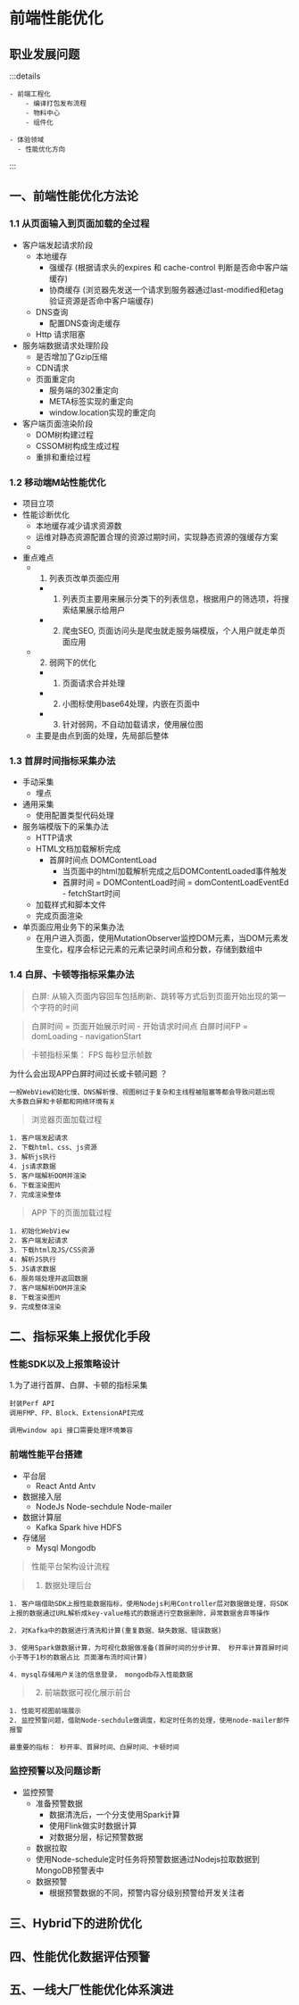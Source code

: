 # 前端性能优化



## 职业发展问题
:::details 

```
- 前端工程化
    - 编译打包发布流程
    - 物料中心 
    - 组件化

- 体验领域
  - 性能优化方向
```
:::

## 一、前端性能优化方法论

### 1.1 从页面输入到页面加载的全过程

- 客户端发起请求阶段
  - 本地缓存
    - 强缓存 (根据请求头的expires 和 cache-control 判断是否命中客户端缓存)
    - 协商缓存 (浏览器先发送一个请求到服务器通过last-modified和etag验证资源是否命中客户端缓存)
  -  DNS查询
     -  配置DNS查询走缓存
  -  Http 请求阻塞
- 服务端数据请求处理阶段
  - 是否增加了Gzip压缩
  - CDN请求
  - 页面重定向
    - 服务端的302重定向
    - META标签实现的重定向
    - window.location实现的重定向
- 客户端页面渲染阶段
  - DOM树构建过程
  - CSSOM树构成生成过程
  - 重排和重绘过程

### 1.2 移动端M站性能优化

- 项目立项
- 性能诊断优化
  - 本地缓存减少请求资源数
  - 运维对静态资源配置合理的资源过期时间，实现静态资源的强缓存方案 
  -
- 重点难点
  - 1. 列表页改单页面应用
    - 1. 列表页主要用来展示分类下的列表信息，根据用户的筛选项，将搜索结果展示给用户
    - 2. 爬虫SEO, 页面访问头是爬虫就走服务端模版，个人用户就走单页面应用
  - 2. 弱网下的优化
    - 1. 页面请求合并处理
    - 2. 小图标使用base64处理，内嵌在页面中
    - 3. 针对弱网，不自动加载请求，使用展位图
  - 主要是由点到面的处理，先局部后整体

### 1.3 首屏时间指标采集办法

- 手动采集
  - 埋点
- 通用采集
  - 使用配置类型代码处理
- 服务端模版下的采集办法
  - HTTP请求
  - HTML文档加载解析完成
    - 首屏时间点 DOMContentLoad
      - 当页面中的html加载解析完成之后DOMContentLoaded事件触发
      - 首屏时间 = DOMContentLoad时间 = domContentLoadEventEd - fetchStart时间
  - 加载样式和脚本文件
  - 完成页面渲染
- 单页面应用业务下的采集办法
  - 在用户进入页面，使用MutationObserver监控DOM元素，当DOM元素发生变化，程序会标记元素的元素记录时间点和分数，存储到数组中


### 1.4 白屏、卡顿等指标采集办法
 
> 白屏:
> 从输入页面内容回车包括刷新、跳转等方式后到页面开始出现的第一个字符的时间

> 白屏时间 = 页面开始展示时间 - 开始请求时间点
> 白屏时间FP = domLoading - navigationStart

> 卡顿指标采集：
> FPS 每秒显示帧数


为什么会出现APP白屏时间过长或卡顿问题 ？

```
一般WebView初始化慢、DNS解析慢、视图树过于复杂和主线程被阻塞等都会导致问题出现
大多数白屏和卡顿都和网络环境有关
```



> 浏览器页面加载过程

```
1. 客户端发起请求
2. 下载html、css、js资源
3. 解析js执行
4. js请求数据
5. 客户端解析DOM并渲染
6. 下载渲染图片
7. 完成渲染整体
```

> APP 下的页面加载过程

```
1. 初始化WebView  
2. 客户端发起请求
3. 下载html及JS/CSS资源
4. 解析JS执行
5. JS请求数据
6. 服务端处理并返回数据
7. 客户端解析DOM并渲染
8. 下载渲染图片
9. 完成整体渲染
```



## 二、指标采集上报优化手段

### 性能SDK以及上报策略设计

1.为了进行首屏、白屏、卡顿的指标采集

```
封装Perf API
调用FMP、FP、Block、ExtensionAPI完成

调用window api 接口需要处理环境兼容
```


### 前端性能平台搭建

- 平台层
  - React Antd Antv 
- 数据接入层
  - NodeJs Node-sechdule Node-mailer 
- 数据计算层
  - Kafka Spark hive HDFS
- 存储层 
  - Mysql Mongodb

> 性能平台架构设计流程

> 1. 数据处理后台

```
1. 客户端借助SDK上报性能数据指标，使用Nodejs利用Controller层对数据做处理，将SDK上报的数据通过URL解析成key-value格式的数据进行空数据删除，异常数据舍弃等操作 

2. 对Kafka中的数据进行清洗和计算(重复数据、缺失数据、错误数据)

3. 使用Spark做数据计算，为可视化数据做准备(首屏时间的分步计算、 秒开率计算首屏时间小于等于1秒的数据占比 页面瀑布流时间计算)

4. mysql存储用户关注的信息登录， mongodb存入性能数据

```

> 2. 前端数据可视化展示前台

```
1. 性能可视图前端展示
2. 监控预警问题，借助Node-sechdule做调度，和定时任务的处理，使用node-mailer邮件报警
```

```
最重要的指标： 秒开率、首屏时间、白屏时间、卡顿时间
```

### 监控预警以及问题诊断

- 监控预警
  - 准备预警数据
    - 数据清洗后，一个分支使用Spark计算
    - 使用Flink做实时数据计算
    - 对数据分层，标记预警数据
  -  数据拉取
    - 使用Node-schedule定时任务将预警数据通过Nodejs拉取数据到MongoDB预警表中
  -  数据预警
     -  根据预警数据的不同，预警内容分级别预警给开发关注者



## 三、Hybrid下的进阶优化 

## 四、性能优化数据评估预警

## 五、一线大厂性能优化体系演进